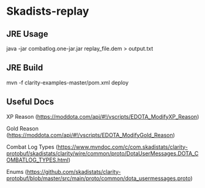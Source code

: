 # Skadists-replay

## JRE Usage
java -jar combatlog.one-jar.jar replay_file.dem > output.txt

## JRE Build
mvn -f clarity-examples-master/pom.xml deploy


## Useful Docs
XP Reason (https://moddota.com/api/#!/vscripts/EDOTA_ModifyXP_Reason)

Gold Reason (https://moddota.com/api/#!/vscripts/EDOTA_ModifyGold_Reason)

Combat Log Types (https://www.mvndoc.com/c/com.skadistats/clarity-protobuf/skadistats/clarity/wire/common/proto/DotaUserMessages.DOTA_COMBATLOG_TYPES.html)

Enums (https://github.com/skadistats/clarity-protobuf/blob/master/src/main/proto/common/dota_usermessages.proto)


